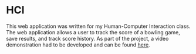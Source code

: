 # HCI
This web application was written for my Human-Computer Interaction class.  The web application allows a user to track the score of a bowling game, save results, and track score history.  As part of the project, a video demonstration had to be developed and can be found <a href="https://www.youtube.com/watch?v=El8EY5gRiZ4" target="_blank">here</a>.
